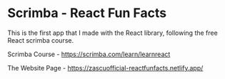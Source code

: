 # Scrimba - React Fun Facts

This is the first app that I made with the React library, following the free React scrimba course.

Scrimba Course - https://scrimba.com/learn/learnreact

The Website Page - https://zascuofficial-reactfunfacts.netlify.app/
